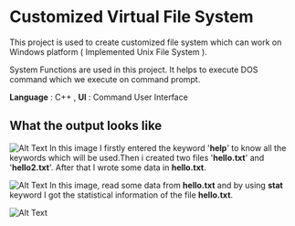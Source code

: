 # **Customized Virtual File System**
This project is used to create customized file system which can work on Windows platform ( Implemented Unix File System ).


System Functions are used in this project.
It helps to execute DOS command which we execute on command prompt.

**Language** : C++ ,
**UI** : Command User Interface

## What the output looks like
![Alt Text](https://github.com/AnjaliSSingh/MyFolder/blob/master/Screenshot%20(618).png)
In this image I firstly entered the keyword '**help**' to know all the keywords which will be used.Then i created two files '**hello.txt**' and '**hello2.txt**'.
After that I wrote some data in **hello.txt**.


![Alt Text](https://github.com/AnjaliSSingh/MyFolder/blob/master/Screenshot%20(619).png)
In this image, read some data from **hello.txt** and by using **stat** keyword I got the statistical information of the file **hello.txt**.


![Alt Text]()




